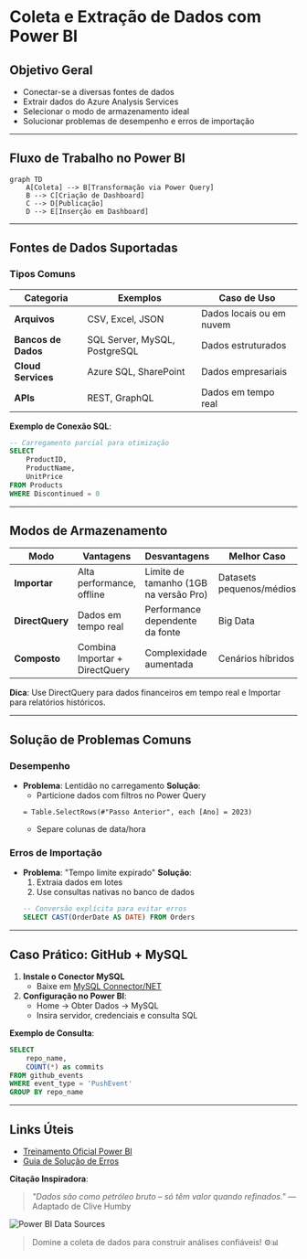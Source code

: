 # Coleta e Extração de Dados com Power BI

## Objetivo Geral

- Conectar-se a diversas fontes de dados
- Extrair dados do Azure Analysis Services
- Selecionar o modo de armazenamento ideal
- Solucionar problemas de desempenho e erros de importação

---

## Fluxo de Trabalho no Power BI

```mermaid
graph TD
    A[Coleta] --> B[Transformação via Power Query]
    B --> C[Criação de Dashboard]
    C --> D[Publicação]
    D --> E[Inserção em Dashboard]
```

---

## Fontes de Dados Suportadas

### Tipos Comuns

| Categoria           | Exemplos                      | Caso de Uso              |
| ------------------- | ----------------------------- | ------------------------ |
| **Arquivos**        | CSV, Excel, JSON              | Dados locais ou em nuvem |
| **Bancos de Dados** | SQL Server, MySQL, PostgreSQL | Dados estruturados       |
| **Cloud Services**  | Azure SQL, SharePoint         | Dados empresariais       |
| **APIs**            | REST, GraphQL                 | Dados em tempo real      |

**Exemplo de Conexão SQL**:

```sql
-- Carregamento parcial para otimização
SELECT
    ProductID,
    ProductName,
    UnitPrice
FROM Products
WHERE Discontinued = 0
```

---

## Modos de Armazenamento

| Modo            | Vantagens                      | Desvantagens                          | Melhor Caso              |
| --------------- | ------------------------------ | ------------------------------------- | ------------------------ |
| **Importar**    | Alta performance, offline      | Limite de tamanho (1GB na versão Pro) | Datasets pequenos/médios |
| **DirectQuery** | Dados em tempo real            | Performance dependente da fonte       | Big Data                 |
| **Composto**    | Combina Importar + DirectQuery | Complexidade aumentada                | Cenários híbridos        |

**Dica**: Use DirectQuery para dados financeiros em tempo real e Importar para relatórios históricos.

---

## Solução de Problemas Comuns

### Desempenho

- **Problema**: Lentidão no carregamento
  **Solução**:
  - Particione dados com filtros no Power Query
  ```powerquery
  = Table.SelectRows(#"Passo Anterior", each [Ano] = 2023)
  ```
  - Separe colunas de data/hora

### Erros de Importação

- **Problema**: "Tempo limite expirado"
  **Solução**:
  1. Extraia dados em lotes
  2. Use consultas nativas no banco de dados
  ```sql
  -- Conversão explícita para evitar erros
  SELECT CAST(OrderDate AS DATE) FROM Orders
  ```

---

## Caso Prático: GitHub + MySQL

1. **Instale o Conector MySQL**
   - Baixe em [MySQL Connector/NET](https://dev.mysql.com/downloads/connector/net/)
2. **Configuração no Power BI**:
   - Home → Obter Dados → MySQL
   - Insira servidor, credenciais e consulta SQL

**Exemplo de Consulta**:

```sql
SELECT
    repo_name,
    COUNT(*) as commits
FROM github_events
WHERE event_type = 'PushEvent'
GROUP BY repo_name
```

---

## Links Úteis

- [Treinamento Oficial Power BI](https://learn.microsoft.com/power-bi)
- [Guia de Solução de Erros](https://community.powerbi.com)

**Citação Inspiradora**:

> _"Dados são como petróleo bruto – só têm valor quando refinados."_ — Adaptado de Clive Humby

![Power BI Data Sources](https://learn.microsoft.com/pt-br/power-bi/connect-data/media/power-bi-data-sources.png)

> Domine a coleta de dados para construir análises confiáveis! ⚙️📊
